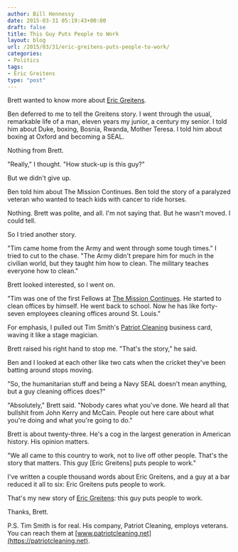 ```yaml
---
author: Bill Hennessy
date: 2015-03-31 05:19:43+00:00
draft: false
title: This Guy Puts People to Work
layout: blog
url: /2015/03/31/eric-greitens-puts-people-to-work/
categories:
- Politics
tags:
- Eric Greitens
type: "post"
---
```


Brett wanted to know more about [Eric Greitens](https://hennessysview.com/2015/03/05/providence-and-hope-in-missouri/).

Ben deferred to me to tell the Greitens story. I went through the usual, remarkable life of a man, eleven years my junior, a century my senior. I told him about Duke, boxing, Bosnia, Rwanda, Mother Teresa. I told him about boxing at Oxford and becoming a SEAL.

Nothing from Brett.

"Really," I thought. "How stuck-up is this guy?"

But we didn't give up.

Ben told him about The Mission Continues. Ben told the story of a paralyzed veteran who wanted to teach kids with cancer to ride horses.

Nothing. Brett was polite, and all. I'm not saying that. But he wasn't moved. I could tell.

So I tried another story.

"Tim came home from the Army and went through some tough times." I tried to cut to the chase. "The Army didn't prepare him for much in the civilian world, but they taught him how to clean. The military teaches everyone how to clean."

Brett looked interested, so I went on.

"Tim was one of the first Fellows at [The Mission Continues](https://themissioncontinues.org). He started to clean offices by himself. He went back to school. Now he has like forty-seven employees cleaning offices around St. Louis."

For emphasis, I pulled out Tim Smith's [Patriot Cleaning](https://patriotcleaning.net) business card, waving it like a stage magician.

Brett raised his right hand to stop me. "That's the story," he said.

Ben and I looked at each other like two cats when the cricket they've been batting around stops moving.

"So, the humanitarian stuff and being a Navy SEAL doesn't mean anything, but a guy cleaning offices does?"

"Absolutely," Brett said. "Nobody cares what you've done. We heard all that bullshit from John Kerry and McCain. People out here care about what you're doing and what you're going to do."

Brett is about twenty-three. He's a cog in the largest generation in American history. His opinion matters.

"We all came to this country to work, not to live off other people. That's the story that matters. This guy [Eric Greitens] puts people to work."

I've written a couple thousand words about Eric Greitens, and a guy at a bar reduced it all to six: Eric Greitens puts people to work.

That's my new story of [Eric Greitens](https://www.ericgreitens.com): this guy puts people to work.

Thanks, Brett.

P.S. Tim Smith is for real. His company, Patriot Cleaning, employs veterans. You can reach them at [www.patriotcleaning.net](https://patriotcleaning.net).
